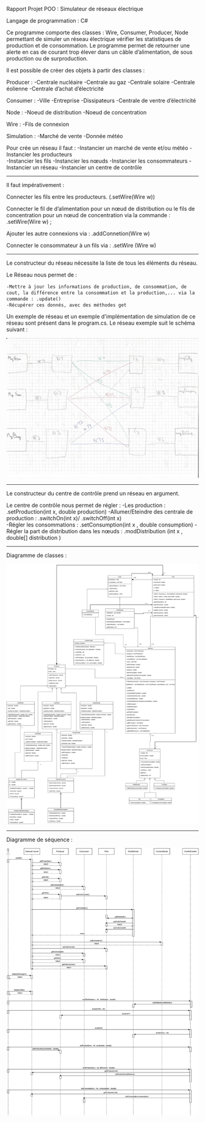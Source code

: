 Rapport Projet POO : Simulateur de réseaux électrique

Langage de programmation : C# 

Ce programme comporte des classes : Wire, Consumer, Producer, Node permettant de simuler un réseau électrique vérifier les statistiques de production et de consommation. Le programme permet de retourner une alerte en cas de courant trop élever dans un câble d’alimentation, de sous production ou de surproduction. 

Il est possible de créer des objets à partir des classes : 

Producer : 
-Centrale nucléaire 
-Centrale au gaz
-Centrale solaire 
-Centrale éolienne 
-Centrale d’achat d’électricité 

Consumer : 
-Ville
-Entreprise
-Dissipateurs
-Centrale de ventre d’électricité 

Node : 
-Noeud de distribution 
-Noeud de concentration 

Wire :
-Fils de connexion 

Simulation : 
-Marché de vente 
-Donnée météo



Pour crée un réseau il faut :
-Instancier un marché de vente et/ou météo
-Instancier les producteurs  
-Instancier les fils 
-Instancier les nœuds 
-Instancier les consommateurs
-Instancier un réseau 
-Instancier un centre de contrôle

----------------------------------

Il faut impérativement : 

Connecter les fils entre les producteurs. (.setWire(Wire w))

Connecter le fil de d’alimentation pour un nœud de distribution ou le fils de concentration pour un nœud de concentration via la commande : .setWire(Wire w) ;

Ajouter les autre connexions via : .addConnetion(Wire w)

Connecter le consommateur à un fils via : .setWire (Wire w)

----------------------------------

Le constructeur du réseau nécessite la liste de tous les éléments du réseau.

Le Réseau nous permet de :

	-Mettre à jour les informations de production, de consommation, de cout, la différence entre la consommation et la production,... via la commande : .update()
	-Récupérer ces donnés, avec des méthodes get

Un exemple de réseau et un exemple d'implémentation de simulation de ce réseau sont présent dans le program.cs. Le réseau exemple suit le schéma suivant : 

![Screenshot](Image/Exemple.png)

----------------------------------

Le constructeur du centre de contrôle prend un réseau en argument.

Le centre de contrôle nous permet de régler : 
-Les production : .setProduction(int x, double production)
-Allumer/Eteindre des centrale de production : .switchOn(int x)/ .switchOff(int x)  
-Régler les consommations : .setConsumption(int x , double consumption)
-Régler la part de distribution dans les nœuds : .modDistribution (int x , double[] distribution )

----------------------------------

Diagramme de classes :

![Screenshot](Image/DiagrammeDeClasses.png)

----------------------------------

Diagramme de séquence : 

![Screenshot](Image/DiagrameDeSequence.png)


